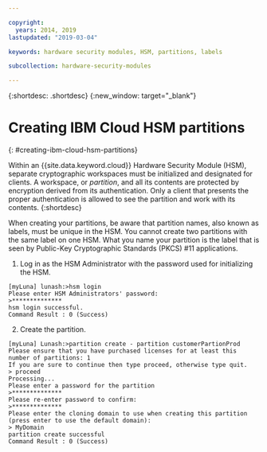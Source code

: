 ```yaml
---

copyright:
  years: 2014, 2019
lastupdated: "2019-03-04"

keywords: hardware security modules, HSM, partitions, labels

subcollection: hardware-security-modules

---
```


{:shortdesc: .shortdesc}
{:new_window: target="_blank"}

# Creating IBM Cloud HSM partitions
{: #creating-ibm-cloud-hsm-partitions}

Within an {{site.data.keyword.cloud}} Hardware Security Module (HSM), separate cryptographic workspaces must be initialized and designated for clients. A workspace, or *partition*, and all its contents are protected by encryption derived from its authentication. Only a client that presents the proper authentication is allowed to see the partition and work with its contents.
{:shortdesc}

When creating your partitions, be aware that partition names, also known as labels, must be unique in the HSM. You cannot create two partitions with the same label on one HSM. What you name your partition is the label that is seen by Public-Key Cryptographic Standards (PKCS) #11 applications.

1. Log in as the HSM Administrator with the password used for initializing the HSM.
```
[myLuna] lunash:>hsm login
Please enter HSM Administrators' password:
>**************
hsm login successful.
Command Result : 0 (Success)
```
2. Create the partition.
```
[myLuna] Lunash:>partition create - partition customerPartionProd
Please ensure that you have purchased licenses for at least this number of partitions: 1
If you are sure to continue then type proceed, otherwise type quit.
> proceed
Processing...
Please enter a password for the partition
>**************
Please re-enter password to confirm:
>**************
Please enter the cloning domain to use when creating this partition (press enter to use the default domain):
> MyDomain
partition create successful
Command Result : 0 (Success)
```
